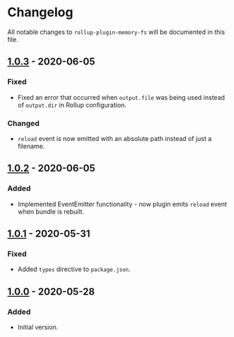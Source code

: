# Changelog

All notable changes to `rollup-plugin-memory-fs` will be documented in this file.

## [1.0.3] - 2020-06-05
### Fixed
- Fixed an error that occurred when `output.file` was being used instead of `output.dir` in Rollup configuration.
### Changed
- `reload` event is now emitted with an absolute path instead of just a filename.

## [1.0.2] - 2020-06-05
### Added
- Implemented EventEmitter functionality - now plugin emits `reload` event when bundle is rebuilt.

## [1.0.1] - 2020-05-31
### Fixed
- Added `types` directive to `package.json`.

## [1.0.0] - 2020-05-28
### Added
- Initial version.

[1.0.3]: https://github.com/mrnateriver/rollup-plugin-memory-fs/compare/v1.0.2...v1.0.3
[1.0.2]: https://github.com/mrnateriver/rollup-plugin-memory-fs/compare/v1.0.1...v1.0.2
[1.0.1]: https://github.com/mrnateriver/rollup-plugin-memory-fs/compare/v1.0.0...v1.0.1
[1.0.0]: https://github.com/mrnateriver/rollup-plugin-memory-fs/releases
